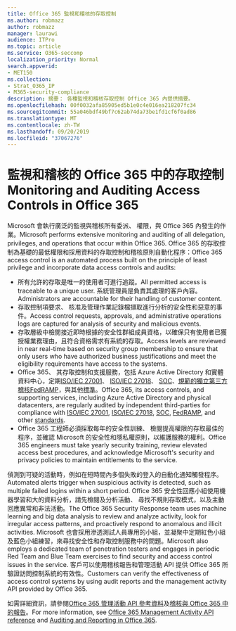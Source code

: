 ```yaml
---
title: Office 365 監視和稽核的存取控制
ms.author: robmazz
author: robmazz
manager: laurawi
audience: ITPro
ms.topic: article
ms.service: O365-seccomp
localization_priority: Normal
search.appverid:
- MET150
ms.collection:
- Strat_O365_IP
- M365-security-compliance
description: 摘要： 各種監視和稽核存取控制 Office 365 內提供摘要。
ms.openlocfilehash: 00f0032afa85905ed5b1e0c4e016ea218207fc34
ms.sourcegitcommit: 55a046bdf49bf7c62ab74da73be1fd1cf6f0ad86
ms.translationtype: MT
ms.contentlocale: zh-TW
ms.lasthandoff: 09/20/2019
ms.locfileid: "37067276"
---
```

# <a name="monitoring-and-auditing-access-controls-in-office-365"></a><span data-ttu-id="b8a13-103">監視和稽核的 Office 365 中的存取控制</span><span class="sxs-lookup"><span data-stu-id="b8a13-103">Monitoring and Auditing Access Controls in Office 365</span></span>

<span data-ttu-id="b8a13-104">Microsoft 會執行廣泛的監視與稽核所有委派、 權限，與 Office 365 內發生的作業。</span><span class="sxs-lookup"><span data-stu-id="b8a13-104">Microsoft performs extensive monitoring and auditing of all delegation, privileges, and operations that occur within Office 365.</span></span> <span data-ttu-id="b8a13-105">Office 365 的存取控制為基礎的最低權限和採用資料的存取控制和稽核原則自動化程序：</span><span class="sxs-lookup"><span data-stu-id="b8a13-105">Office 365 access control is an automated process built on the principle of least privilege and incorporate data access controls and audits:</span></span>

- <span data-ttu-id="b8a13-106">所有允許的存取是唯一的使用者可進行追蹤。</span><span class="sxs-lookup"><span data-stu-id="b8a13-106">All permitted access is traceable to a unique user.</span></span> <span data-ttu-id="b8a13-107">系統管理員是負責其處理的客戶內容。</span><span class="sxs-lookup"><span data-stu-id="b8a13-107">Administrators are accountable for their handling of customer content.</span></span>
- <span data-ttu-id="b8a13-108">存取控制項要求、 核准及管理作業記錄檔擷取進行分析的安全性和惡意的事件。</span><span class="sxs-lookup"><span data-stu-id="b8a13-108">Access control requests, approvals, and administrative operations logs are captured for analysis of security and malicious events.</span></span>
- <span data-ttu-id="b8a13-109">存取層級中檢閱接近即時根據的安全性群組成員資格，以確保只有使用者已獲授權業務理由，且符合資格需求有系統的存取。</span><span class="sxs-lookup"><span data-stu-id="b8a13-109">Access levels are reviewed in near real-time based on security group membership to ensure that only users who have authorized business justifications and meet the eligibility requirements have access to the systems.</span></span>
- <span data-ttu-id="b8a13-110">Office 365、 其存取控制和支援服務，包括 Azure Active Directory 和實體資料中心，定期[ISO/IEC 27001](https://www.microsoft.com/en-us/TrustCenter/Compliance/iso-iec-27001)、 [ISO/IEC 27018](https://www.microsoft.com/en-us/TrustCenter/Compliance/iso-iec-27018)、 [SOC](https://www.microsoft.com/en-us/TrustCenter/Compliance/SOC)、[規範的獨立第三方稽核FedRAMP](https://www.microsoft.com/en-us/TrustCenter/Compliance/FedRAMP)，與其他[標準](https://www.microsoft.com/en-us/TrustCenter/Compliance?service=Office#Icons)。</span><span class="sxs-lookup"><span data-stu-id="b8a13-110">Office 365, its access controls, and supporting services, including Azure Active Directory and physical datacenters, are regularly audited by independent third-parties for compliance with [ISO/IEC 27001](https://www.microsoft.com/en-us/TrustCenter/Compliance/iso-iec-27001), [ISO/IEC 27018](https://www.microsoft.com/en-us/TrustCenter/Compliance/iso-iec-27018), [SOC](https://www.microsoft.com/en-us/TrustCenter/Compliance/SOC), [FedRAMP](https://www.microsoft.com/en-us/TrustCenter/Compliance/FedRAMP), and other [standards](https://www.microsoft.com/en-us/TrustCenter/Compliance?service=Office#Icons).</span></span>
- <span data-ttu-id="b8a13-111">Office 365 工程師必須採取每年的安全性訓練、 檢閱提高權限的存取最佳的程序，並確認 Microsoft 的安全性和隱私權原則，以維護服務的權利。</span><span class="sxs-lookup"><span data-stu-id="b8a13-111">Office 365 engineers must take yearly security training, review elevated access best procedures, and acknowledge Microsoft's security and privacy policies to maintain entitlements to the service.</span></span>

<span data-ttu-id="b8a13-112">偵測到可疑的活動時，例如在短時間內多個失敗的登入的自動化通知觸發程序。</span><span class="sxs-lookup"><span data-stu-id="b8a13-112">Automated alerts trigger when suspicious activity is detected, such as multiple failed logins within a short period.</span></span> <span data-ttu-id="b8a13-113">Office 365 安全性回應小組使用機器學習和大的資料分析，請先檢閱及分析活動、 尋找不規則存取模式，以及主動回應異常和非法活動。</span><span class="sxs-lookup"><span data-stu-id="b8a13-113">The Office 365 Security Response team uses machine learning and big data analysis to review and analyze activity, look for irregular access patterns, and proactively respond to anomalous and illicit activities.</span></span> <span data-ttu-id="b8a13-114">Microsoft 也會採用滲透測試人員專用的小組，並凝聚中定期紅色小組及藍色小組練習，來尋找安全性和存取控制服務中的問題。</span><span class="sxs-lookup"><span data-stu-id="b8a13-114">Microsoft also employs a dedicated team of penetration testers and engages in periodic Red Team and Blue Team exercises to find security and access control issues in the service.</span></span> <span data-ttu-id="b8a13-115">客戶可以使用稽核報告和管理活動 API 提供 Office 365 所驗證訪問控制系統的有效性。</span><span class="sxs-lookup"><span data-stu-id="b8a13-115">Customers can verify the effectiveness of access control systems by using audit reports and the management activity API provided by Office 365.</span></span>

<span data-ttu-id="b8a13-116">如需詳細資訊，請參閱[Office 365 管理活動 API 參考資料](https://msdn.microsoft.com/en-us/library/office/mt227394.aspx)及[稽核與 Office 365 中的報告](office-365-auditing-and-reporting-overview.md)。</span><span class="sxs-lookup"><span data-stu-id="b8a13-116">For more information, see [Office 365 Management Activity API reference](https://msdn.microsoft.com/en-us/library/office/mt227394.aspx) and [Auditing and Reporting in Office 365](office-365-auditing-and-reporting-overview.md).</span></span>
